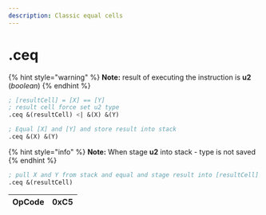 ```yaml
---
description: Classic equal cells
---
```


# .ceq

{% hint style="warning" %}
**Note:** result of executing the instruction is **u2** \(_boolean_\)
{% endhint %}

```scheme
; [resultCell] = [X] == [Y]
; result cell force set u2 type
.ceq &(resultCell) <| &(X) &(Y)
```

```scheme
; Equal [X] and [Y] and store result into stack
.ceq &(X) &(Y)
```

{% hint style="info" %}
**Note:** When stage **u2** into stack - type is not saved
{% endhint %}

```scheme
; pull X and Y from stack and equal and stage result into [resultCell] 
.ceq &(resultCell)
```

| OpCode | 0xC5 |
| :--- | :--- |




